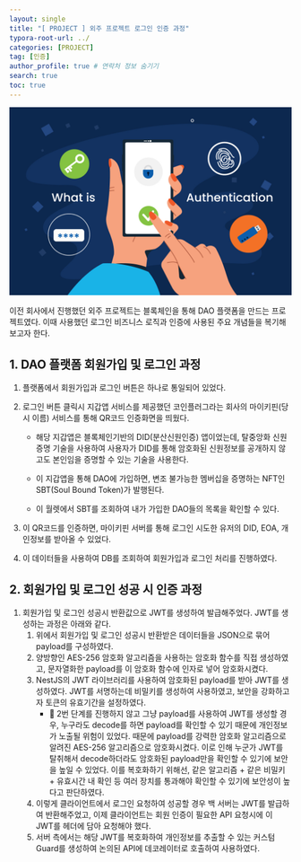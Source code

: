 ```yaml
---
layout: single
title: "[ PROJECT ] 외주 프로젝트 로그인 인증 과정"
typora-root-url: ../
categories: [PROJECT]
tag: [인증]
author_profile: true # 연락처 정보 숨기기
search: true
toc: true
---
```


![Authentication](/images/2024-09-10-wepublic-auth/Authentication.jpg)

이전 회사에서 진행했던 외주 프로젝트는 블록체인을 통해 DAO 플랫폼을 만드는 프로젝트였다. 이때 사용했던 로그인 비즈니스 로직과 인증에 사용된 주요 개념들을 복기해보고자 한다.

## 1. DAO 플랫폼 회원가입 및 로그인 과정

1. 플랫폼에서 회원가입과 로그인 버튼은 하나로 통일되어 있었다.

2. 로그인 버튼 클릭시 지갑앱 서비스를 제공했던 코인플러그라는 회사의 마이키핀(당시 이름) 서비스를 통해 QR코드 인증화면을 띄웠다.

   - 해당 지갑앱은 블록체인기반의 DID(분산신원인증) 앱이었는데, 탈중앙화 신원증명 기술을 사용하여 사용자가 DID를 통해 암호화된 신원정보를 공개하지 않고도 본인임을 증명할 수 있는 기술을 사용한다.

   - 이 지갑앱을 통해 DAO에 가입하면, 변조 불가능한 멤버십을 증명하는 NFT인 SBT(Soul Bound Token)가 발행된다.

   - 이 월렛에서 SBT를 조회하여 내가 가입한 DAO들의 목록을 확인할 수 있다.

3. 이 QR코드를 인증하면, 마이키핀 서버를 통해 로그인 시도한 유저의 DID, EOA, 개인정보를 받아올 수 있었다.
4. 이 데이터들을 사용하여 DB를 조회하여 회원가입과 로그인 처리를 진행하였다.

## 2. 회원가입 및 로그인 성공 시 인증 과정

1. 회원가입 및 로그인 성공시 반환값으로 JWT를 생성하여 발급해주었다. JWT를 생성하는 과정은 아래와 같다.
   1. 위에서 회원가입 및 로그인 성공시 반환받은 데이터들을 JSON으로 묶어 payload를 구성하였다.
   2. 양방향인 AES-256 암호화 알고리즘을 사용하는 암호화 함수를 직접 생성하였고, 문자열화한 payload를 이 암호화 함수에 인자로 넣어 암호화시켰다.
   3. NestJS의 JWT 라이브러리를 사용하여 암호화된 payload를 받아 JWT를 생성하였다. JWT를 서명하는데 비밀키를 생성하여 사용하였고, 보안을 강화하고자 토큰의 유효기간을 설정하였다.
      - 🚨 2번 단계를 진행하지 않고 그냥 payload를 사용하여 JWT를 생성할 경우, 누구라도 decode를 하면 payload를 확인할 수 있기 때문에 개인정보가 노출될 위험이 있었다. 때문에 payload를 강력한 암호화 알고리즘으로 알려진 AES-256 알고리즘으로 암호화시켰다. 이로 인해 누군가 JWT를 탈취해서 decode하더라도 암호화된 payload만을 확인할 수 있기에 보안을 높일 수 있었다. 이를 복호화하기 위해선, 같은 알고리즘 + 같은 비밀키 + 유효시간 내 확인 등 여러 장치를 통과해야 확인할 수 있기에 보안성이 높다고 판단하였다.
   4. 이렇게 클라이언트에서 로그인 요청하여 성공할 경우 백 서버는 JWT를 발급하여 반환해주었고, 이제 클라이언트는 회원 인증이 필요한 API 요청시에 이 JWT를 헤더에 담아 요청해야 했다.
   5. 서버 측에서는 해당 JWT를 복호화하여 개인정보를 추출할 수 있는 커스텀 Guard를 생성하여 논의된 API에 데코레이터로 호출하여 사용하였다.
